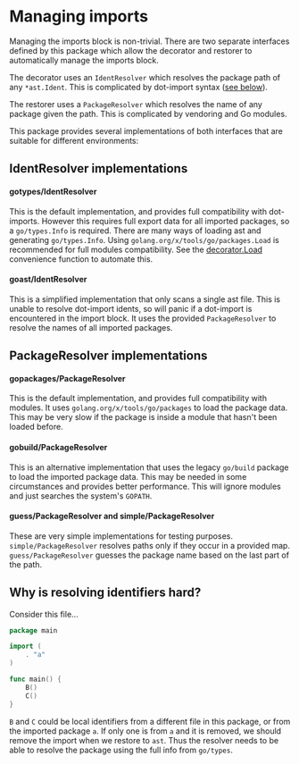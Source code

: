 # Managing imports

Managing the imports block is non-trivial. There are two separate interfaces defined by this package
which allow the decorator and restorer to automatically manage the imports block.

The decorator uses an `IdentResolver` which resolves the package path of any `*ast.Ident`. This is 
complicated by dot-import syntax ([see below](#why-is-resolving-identifiers-hard)).

The restorer uses a `PackageResolver` which resolves the name of any package given the path. This 
is complicated by vendoring and Go modules.

This package provides several implementations of both interfaces that are suitable for different 
environments:

## IdentResolver implementations

#### gotypes/IdentResolver

This is the default implementation, and provides full compatibility with dot-imports. However this 
requires full export data for all imported packages, so a `go/types.Info` is required. There are 
many ways of loading ast and generating `go/types.Info`. Using `golang.org/x/tools/go/packages.Load` 
is recommended for full modules compatibility. See the [decorator.Load](https://godoc.org/github.com/dave/dst/decorator#Load)
convenience function to automate this.

#### goast/IdentResolver

This is a simplified implementation that only scans a single ast file. This is unable to resolve 
dot-import idents, so will panic if a dot-import is encountered in the import block. It uses the 
provided `PackageResolver` to resolve the names of all imported packages.

## PackageResolver implementations

#### gopackages/PackageResolver

This is the default implementation, and provides full compatibility with modules. It uses 
`golang.org/x/tools/go/packages` to load the package data. This may be very slow if the package is 
inside a module that hasn't been loaded before. 

#### gobuild/PackageResolver

This is an alternative implementation that uses the legacy `go/build` package to load the imported 
package data. This may be needed in some circumstances and provides better performance. This will
ignore modules and just searches the system's `GOPATH`.

#### guess/PackageResolver and simple/PackageResolver

These are very simple implementations for testing purposes. `simple/PackageResolver` resolves paths 
only if they occur in a provided map. `guess/PackageResolver` guesses the package name based on the 
last part of the path.

## Why is resolving identifiers hard?

Consider this file...

```go
package main

import (
	. "a"
)

func main() {
	B()
	C()
}
```

`B` and `C` could be local identifiers from a different file in this package,
or from the imported package `a`. If only one is from `a` and it is removed, we should remove the
import when we restore to `ast`. Thus the resolver needs to be able to resolve the package using 
the full info from `go/types`.

